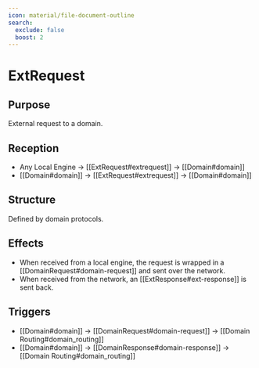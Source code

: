 ```yaml
---
icon: material/file-document-outline
search:
  exclude: false
  boost: 2
---
```


# ExtRequest

## Purpose

<!-- --8<-- [start:purpose] -->
External request to a domain.
<!-- --8<-- [end:purpose] -->

## Reception

<!-- --8<-- [start:reception] -->
- Any Local Engine $\to$ [[ExtRequest#extrequest]] $\to$ [[Domain#domain]]
- [[Domain#domain]] $\to$ [[ExtRequest#extrequest]] $\to$ [[Domain#domain]]
<!-- --8<-- [end:reception] -->

## Structure

Defined by domain protocols.

## Effects

- When received from a local engine, the request is wrapped in a [[DomainRequest#domain-request]] and sent over the network.
- When received from the network, an [[ExtResponse#ext-response]] is sent back.

## Triggers

<!-- --8<-- [start:triggers] -->
- [[Domain#domain]] $\to$ [[DomainRequest#domain-request]] $\to$ [[Domain Routing#domain_routing]]
- [[Domain#domain]] $\to$ [[DomainResponse#domain-response]] $\to$ [[Domain Routing#domain_routing]]
<!-- --8<-- [end:triggers] -->
